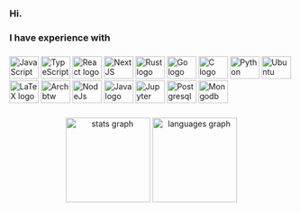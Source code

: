 ### Hi.

<!--
**Rasib0/Rasib0** is a ✨ _special_ ✨ repository because its `README.md` (this file) appears on your GitHub profile.

Here are some ideas to get you started:

- 🔭 I’m currently working on ...
- 🌱 I’m currently learning ...
- 👯 I’m looking to collaborate on ...
- 🤔 I’m looking for help with ...
- 💬 Ask me about ...
- 📫 How to reach me: ...
- 😄 Pronouns: ...
- ⚡ Fun fact: ...
-->

###

<h3 align="left">I have experience with</h2>

###

<div align="left">
  <img src="https://cdn.jsdelivr.net/gh/devicons/devicon/icons/javascript/javascript-original.svg" height="40" width="52" alt="JavaScript logo"  />
  <img src="https://cdn.jsdelivr.net/gh/devicons/devicon/icons/typescript/typescript-original.svg" height="40" width="52" alt="TypeScript logo"  />
  <img src="https://cdn.jsdelivr.net/gh/devicons/devicon/icons/react/react-original.svg?raw=true" height="40" width="52" alt="React logo"  />
  <img src="https://cdn.jsdelivr.net/gh/devicons/devicon/icons/nextjs/nextjs-original.svg" height="40" width="52" alt="NextJS logo"/>

  
  <img src="https://cdn.jsdelivr.net/gh/devicons/devicon/icons/rust/rust-plain.svg" height="40" width="52" alt="Rust logo"  />
  <img src="https://cdn.jsdelivr.net/gh/devicons/devicon/icons/go/go-original.svg?raw=true" height="40" width="52" alt="Go logo"  />
  <img src="https://cdn.jsdelivr.net/gh/devicons/devicon/icons/c/c-original.svg" height="40" width="52" alt="C logo"  />
  <img src="https://cdn.jsdelivr.net/gh/devicons/devicon/icons/python/python-original.svg?raw=true" height="40" width="52" alt="Python logo"  />
  <img src="https://cdn.jsdelivr.net/gh/devicons/devicon/icons/ubuntu/ubuntu-plain.svg" height="40" width="52" alt="Ubuntu logo"/>
   <img src="https://cdn.jsdelivr.net/gh/devicons/devicon/icons/latex/latex-original.svg" height="40" width="52" alt="LaTeX logo"/>
   <img src="https://cdn.jsdelivr.net/gh/devicons/devicon/icons/icons/linux/linux-original.svg" height="40" width="52" alt="Arch btw logo"/>
  

  
  <img src="https://cdn.jsdelivr.net/gh/devicons/devicon/icons/nodejs/nodejs-original.svg?raw=true" height="40" width="52" alt="NodeJs logo"  />
  <img src="https://cdn.jsdelivr.net/gh/devicons/devicon/icons/java/java-original.svg?raw=true" height="40" width="52" alt="Java logo"  />
  <img src="https://cdn.jsdelivr.net/gh/devicons/devicon/icons/jupyter/jupyter-original.svg?raw=true" height="40" width="52" alt="Jupyter logo"  />
  
  <img src="https://cdn.jsdelivr.net/gh/devicons/devicon/icons/postgresql/postgresql-original.svg?raw=true" height="40" width="52" alt="Postgresql logo"  />
  <img src="https://cdn.jsdelivr.net/gh/devicons/devicon/icons/mongodb/mongodb-original.svg?raw=true" height="40" width="52" alt="Mongodb logo"  />
</div>

###

<div align="center">
  <img src="https://github-readme-stats.vercel.app/api?username=Rasib0&hide_title=false&hide_rank=false&show_icons=true&include_all_commits=true&count_private=true&disable_animations=false&theme=dark&locale=en&hide_border=true&order=1" height="150" alt="stats graph"  />
  <img src="https://github-readme-stats.vercel.app/api/top-langs?username=Rasib0&locale=en&hide_title=false&layout=compact&card_width=320&langs_count=5&theme=dark&hide_border=true&order=2" height="150" alt="languages graph"  />
</div>

###
